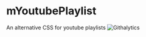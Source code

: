 mYoutubePlaylist
================

An alternative CSS for youtube playlists
![Githalytics](http://3.bp.blogspot.com/-VR53tayzfQU/T3EQkH595yI/AAAAAAAALEY/o0tnLb82opQ/s1600/ObamaWhatevah.jpg)
